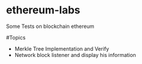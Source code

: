 # ethereum-labs
Some Tests on blockchain ethereum

#Topics
 - Merkle Tree Implementation and Verify
 - Network block listener and display his information

